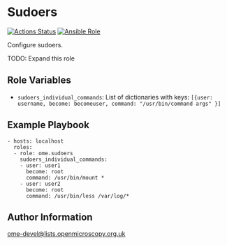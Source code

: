 Sudoers
=======

[![Actions Status](https://github.com/ome/ansible-role-sudoers/workflows/Molecule/badge.svg)](https://github.com/ome/ansible-role-sudoers/actions)
[![Ansible Role](https://img.shields.io/badge/ansible--galaxy-sudoers-blue.svg)](https://galaxy.ansible.com/ui/standalone/roles/ome/sudoers/)

Configure sudoers.

TODO: Expand this role


Role Variables
--------------

- `sudoers_individual_commands`: List of dictionaries with keys: `[{user: username, become: becomeuser, command: "/usr/bin/command args" }]`


Example Playbook
----------------

    - hosts: localhost
      roles:
      - role: ome.sudoers
        sudoers_individual_commands:
        - user: user1
          become: root
          command: /usr/bin/mount *
        - user: user2
          become: root
          command: /usr/bin/less /var/log/*


Author Information
------------------

ome-devel@lists.openmicroscopy.org.uk
